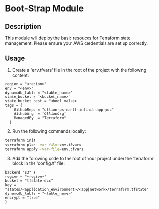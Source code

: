 # Boot-Strap Module

## Description

This module will deploy the basic resouces for Terraform state management. Please ensure your AWS credentials are set up correctly.

## Usage

1. Create a 'env.tfvars' file in the root of the project with the following content:

```hcl
region = "<region>"
env = "<env>"
dynamodb_table = "<table_name>"
state_bucket = "<bucket_name>"
state_bucket_dest = "<bool_value>
tags = {
    GithubRepo = "ollion-ps-na-tf-infinit-app-poc"
    GithubOrg  = "OllionOrg"
    ManagedBy  = "Terraform"
  }

```

2. Run the following commands locally:

```bash
terraform init
terraform plan -var-file=env.tfvars
terraform apply -var-file=env.tfvars
```

3. Add the following code to the root of your project under the 'terraform' block in the 'config.tf' file:

```hcl
backend "s3" {
region = "<region>"
bucket = "tfstate-dcc"
key = "states/<application_environment>/<app|network>/terraform.tfstate"
dynamodb_table = "<table_name>"
encrypt = "true"
}
```
